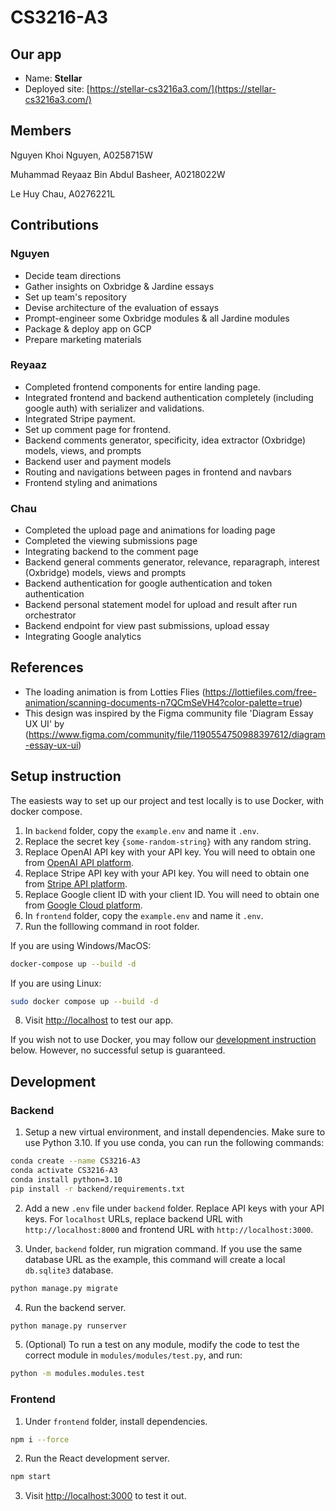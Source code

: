 # CS3216-A3

## Our app

- Name: **Stellar**
- Deployed site: [https://stellar-cs3216a3.com/](https://stellar-cs3216a3.com/)

## Members

Nguyen Khoi Nguyen, A0258715W

Muhammad Reyaaz Bin Abdul Basheer, A0218022W

Le Huy Chau, A0276221L

## Contributions

### Nguyen

- Decide team directions
- Gather insights on Oxbridge & Jardine essays
- Set up team's repository
- Devise architecture of the evaluation of essays
- Prompt-engineer some Oxbridge modules & all Jardine modules
- Package & deploy app on GCP
- Prepare marketing materials

### Reyaaz

- Completed frontend components for entire landing page.
- Integrated frontend and backend authentication completely (including google auth) with serializer and validations.
- Integrated Stripe payment.
- Set up comment page for frontend.
- Backend comments generator, specificity, idea extractor (Oxbridge) models, views, and prompts
- Backend user and payment models
- Routing and navigations between pages in frontend and navbars
- Frontend styling and animations

### Chau

- Completed the upload page and animations for loading page
- Completed the viewing submissions page
- Integrating backend to the comment page
- Backend general comments generator, relevance, reparagraph, interest (Oxbridge) models, views and prompts
- Backend authentication for google authentication and token authentication
- Backend personal statement model for upload and result after run orchestrator
- Backend endpoint for view past submissions, upload essay
- Integrating Google analytics

## References

- The loading animation is from Lotties Flies (https://lottiefiles.com/free-animation/scanning-documents-n7QCmSeVH4?color-palette=true)
- This design was inspired by the Figma community file 'Diagram Essay UX UI' by (https://www.figma.com/community/file/1190554750988397612/diagram-essay-ux-ui)

## Setup instruction

The easiests way to set up our project and test locally is to use Docker, with docker compose.

1. In `backend` folder, copy the `example.env` and name it `.env`.
2. Replace the secret key `{some-random-string}` with any random string.
3. Replace OpenAI API key with your API key. You will need to obtain one from [OpenAI API platform](https://platform.openai.com).
4. Replace Stripe API key with your API key. You will need to obtain one from [Stripe API platform](https://dashboard.stripe.com/).
5. Replace Google client ID with your client ID. You will need to obtain one from [Google Cloud platform](https://console.cloud.google.com/apis/).
6. In `frontend` folder, copy the `example.env` and name it `.env`.
7. Run the folllowing command in root folder.

If you are using Windows/MacOS:

```bash
docker-compose up --build -d
```

If you are using Linux:

```bash
sudo docker compose up --build -d
```

8. Visit [http://localhost](http://localhost) to test our app.

If you wish not to use Docker, you may follow our [development instruction](#development) below. However, no successful setup is guaranteed.

## Development

### Backend

1. Setup a new virtual environment, and install dependencies. Make sure to use Python 3.10. If you use conda, you can run the following commands:

```bash
conda create --name CS3216-A3
conda activate CS3216-A3
conda install python=3.10
pip install -r backend/requirements.txt
```

2. Add a new `.env` file under `backend` folder. Replace API keys with your API keys. For `localhost` URLs, replace backend URL with `http://localhost:8000` and frontend URL with `http://localhost:3000`.

3. Under, `backend` folder, run migration command. If you use the same database URL as the example, this command will create a local `db.sqlite3` database.

```bash
python manage.py migrate
```

4. Run the backend server.

```bash
python manage.py runserver
```

5. (Optional) To run a test on any module, modify the code to test the correct module in `modules/modules/test.py`, and run:

```bash
python -m modules.modules.test
```

### Frontend

1. Under `frontend` folder, install dependencies.

```bash
npm i --force
```

2. Run the React development server.

```bash
npm start
```

3. Visit [http://localhost:3000](http://localhost:3000) to test it out.
